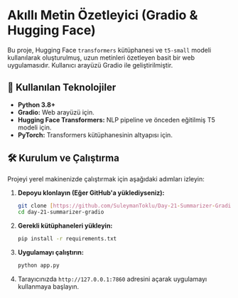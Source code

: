 # Akıllı Metin Özetleyici (Gradio & Hugging Face)

Bu proje, Hugging Face `transformers` kütüphanesi ve `t5-small` modeli kullanılarak oluşturulmuş, uzun metinleri özetleyen basit bir web uygulamasıdır. Kullanıcı arayüzü Gradio ile geliştirilmiştir.

## 🚀 Kullanılan Teknolojiler

- **Python 3.8+**
- **Gradio:** Web arayüzü için.
- **Hugging Face Transformers:** NLP pipeline ve önceden eğitilmiş T5 modeli için.
- **PyTorch:** Transformers kütüphanesinin altyapısı için.

## 🛠️ Kurulum ve Çalıştırma

Projeyi yerel makinenizde çalıştırmak için aşağıdaki adımları izleyin:

1.  **Depoyu klonlayın (Eğer GitHub'a yüklediyseniz):**
    ```bash
    git clone [https://github.com/SuleymanToklu/Day-21-Summarizer-Gradio]
    cd day-21-summarizer-gradio
    ```

2.  **Gerekli kütüphaneleri yükleyin:**
    ```bash
    pip install -r requirements.txt
    ```

3.  **Uygulamayı çalıştırın:**
    ```bash
    python app.py
    ```

4.  Tarayıcınızda `http://127.0.0.1:7860` adresini açarak uygulamayı kullanmaya başlayın.
